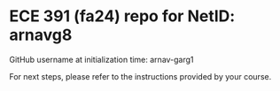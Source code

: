 # ECE 391 (fa24) repo for NetID: arnavg8

GitHub username at initialization time: arnav-garg1

For next steps, please refer to the instructions provided by your course.
